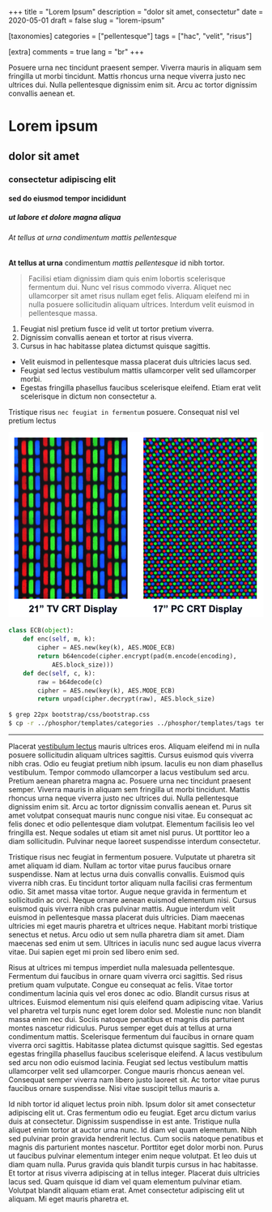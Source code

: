 +++
title = "Lorem Ipsum"
description = "dolor sit amet, consectetur"
date = 2020-05-01
draft = false
slug = "lorem-ipsum"

[taxonomies]
categories = ["pellentesque"]
tags = ["hac", "velit", "risus"]

[extra]
comments = true
lang = "br"
+++

Posuere urna nec tincidunt praesent semper. Viverra mauris in aliquam sem fringilla ut morbi tincidunt. Mattis rhoncus urna neque viverra justo nec ultrices dui. Nulla pellentesque dignissim enim sit. Arcu ac tortor dignissim convallis aenean et.

# Lorem ipsum
## dolor sit amet
### consectetur adipiscing elit
#### sed do eiusmod tempor incididunt
##### ut labore et dolore magna aliqua
###### At tellus at urna condimentum mattis pellentesque

**At tellus at urna** condimentum *mattis pellentesque* id nibh tortor.

> Facilisi etiam dignissim diam quis enim lobortis scelerisque fermentum dui. Nunc vel risus commodo viverra. Aliquet nec ullamcorper sit amet risus nullam eget felis. Aliquam eleifend mi in nulla posuere sollicitudin aliquam ultrices. Interdum velit euismod in pellentesque massa.

1. Feugiat nisl pretium fusce id velit ut tortor pretium viverra.
2. Dignissim convallis aenean et tortor at risus viverra.
3. Cursus in hac habitasse platea dictumst quisque sagittis.

- Velit euismod in pellentesque massa placerat duis ultricies lacus sed.
- Feugiat sed lectus vestibulum mattis ullamcorper velit sed ullamcorper morbi.
- Egestas fringilla phasellus faucibus scelerisque eleifend. Etiam erat velit scelerisque in dictum non consectetur a.

Tristique risus `nec feugiat in fermentum` posuere. Consequat nisl vel pretium lectus

![quam id.](crt-phosphor-dots.png)

```python
class ECB(object):
    def enc(self, m, k):
        cipher = AES.new(key(k), AES.MODE_ECB)
        return b64encode(cipher.encrypt(pad(m.encode(encoding), 
            AES.block_size)))
    def dec(self, c, k):
        raw = b64decode(c)
        cipher = AES.new(key(k), AES.MODE_ECB)
        return unpad(cipher.decrypt(raw), AES.block_size)
```

```bash
$ grep 22px bootstrap/css/bootstrap.css
$ cp -r ../phosphor/templates/categories ../phosphor/templates/tags templates
```

---

Placerat [vestibulum lectus](https://phosphor) mauris ultrices eros. Aliquam eleifend mi in nulla posuere sollicitudin aliquam ultrices sagittis. Cursus euismod quis viverra nibh cras. Odio eu feugiat pretium nibh ipsum. Iaculis eu non diam phasellus vestibulum. Tempor commodo ullamcorper a lacus vestibulum sed arcu. Pretium aenean pharetra magna ac. Posuere urna nec tincidunt praesent semper. Viverra mauris in aliquam sem fringilla ut morbi tincidunt. Mattis rhoncus urna neque viverra justo nec ultrices dui. Nulla pellentesque dignissim enim sit. Arcu ac tortor dignissim convallis aenean et. Purus sit amet volutpat consequat mauris nunc congue nisi vitae. Eu consequat ac felis donec et odio pellentesque diam volutpat. Elementum facilisis leo vel fringilla est. Neque sodales ut etiam sit amet nisl purus. Ut porttitor leo a diam sollicitudin. Pulvinar neque laoreet suspendisse interdum consectetur.

Tristique risus nec feugiat in fermentum posuere. Vulputate ut pharetra sit amet aliquam id diam. Nullam ac tortor vitae purus faucibus ornare suspendisse. Nam at lectus urna duis convallis convallis. Euismod quis viverra nibh cras. Eu tincidunt tortor aliquam nulla facilisi cras fermentum odio. Sit amet massa vitae tortor. Augue neque gravida in fermentum et sollicitudin ac orci. Neque ornare aenean euismod elementum nisi. Cursus euismod quis viverra nibh cras pulvinar mattis. Augue interdum velit euismod in pellentesque massa placerat duis ultricies. Diam maecenas ultricies mi eget mauris pharetra et ultrices neque. Habitant morbi tristique senectus et netus. Arcu odio ut sem nulla pharetra diam sit amet. Diam maecenas sed enim ut sem. Ultrices in iaculis nunc sed augue lacus viverra vitae. Dui sapien eget mi proin sed libero enim sed.

Risus at ultrices mi tempus imperdiet nulla malesuada pellentesque. Fermentum dui faucibus in ornare quam viverra orci sagittis. Sed risus pretium quam vulputate. Congue eu consequat ac felis. Vitae tortor condimentum lacinia quis vel eros donec ac odio. Blandit cursus risus at ultrices. Euismod elementum nisi quis eleifend quam adipiscing vitae. Varius vel pharetra vel turpis nunc eget lorem dolor sed. Molestie nunc non blandit massa enim nec dui. Sociis natoque penatibus et magnis dis parturient montes nascetur ridiculus. Purus semper eget duis at tellus at urna condimentum mattis. Scelerisque fermentum dui faucibus in ornare quam viverra orci sagittis. Habitasse platea dictumst quisque sagittis. Sed egestas egestas fringilla phasellus faucibus scelerisque eleifend. A lacus vestibulum sed arcu non odio euismod lacinia. Feugiat sed lectus vestibulum mattis ullamcorper velit sed ullamcorper. Congue mauris rhoncus aenean vel. Consequat semper viverra nam libero justo laoreet sit. Ac tortor vitae purus faucibus ornare suspendisse. Nisi vitae suscipit tellus mauris a.

Id nibh tortor id aliquet lectus proin nibh. Ipsum dolor sit amet consectetur adipiscing elit ut. Cras fermentum odio eu feugiat. Eget arcu dictum varius duis at consectetur. Dignissim suspendisse in est ante. Tristique nulla aliquet enim tortor at auctor urna nunc. Id diam vel quam elementum. Nibh sed pulvinar proin gravida hendrerit lectus. Cum sociis natoque penatibus et magnis dis parturient montes nascetur. Porttitor eget dolor morbi non. Purus ut faucibus pulvinar elementum integer enim neque volutpat. Et leo duis ut diam quam nulla. Purus gravida quis blandit turpis cursus in hac habitasse. Et tortor at risus viverra adipiscing at in tellus integer. Placerat duis ultricies lacus sed. Quam quisque id diam vel quam elementum pulvinar etiam. Volutpat blandit aliquam etiam erat. Amet consectetur adipiscing elit ut aliquam. Mi eget mauris pharetra et.
